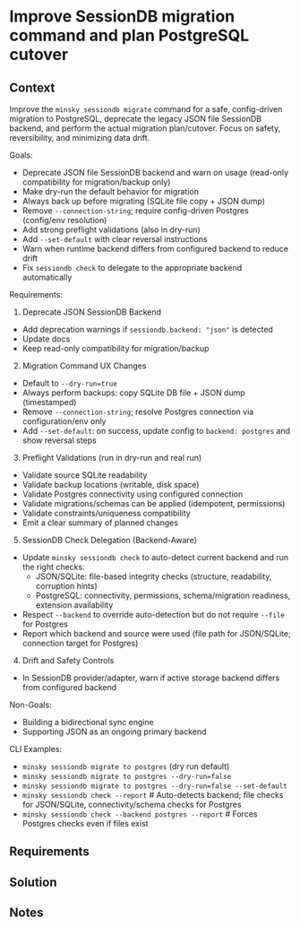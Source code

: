 # Improve SessionDB migration command and plan PostgreSQL cutover

## Context

Improve the `minsky sessiondb migrate` command for a safe, config-driven migration to PostgreSQL, deprecate the legacy JSON file SessionDB backend, and perform the actual migration plan/cutover. Focus on safety, reversibility, and minimizing data drift.

Goals:

- Deprecate JSON file SessionDB backend and warn on usage (read-only compatibility for migration/backup only)
- Make dry-run the default behavior for migration
- Always back up before migrating (SQLite file copy + JSON dump)
- Remove `--connection-string`; require config-driven Postgres (config/env resolution)
- Add strong preflight validations (also in dry-run)
- Add `--set-default` with clear reversal instructions
- Warn when runtime backend differs from configured backend to reduce drift
- Fix `sessiondb check` to delegate to the appropriate backend automatically

Requirements:

1. Deprecate JSON SessionDB Backend

- Add deprecation warnings if `sessiondb.backend: "json"` is detected
- Update docs
- Keep read-only compatibility for migration/backup

2. Migration Command UX Changes

- Default to `--dry-run=true`
- Always perform backups: copy SQLite DB file + JSON dump (timestamped)
- Remove `--connection-string`; resolve Postgres connection via configuration/env only
- Add `--set-default`: on success, update config to `backend: postgres` and show reversal steps

3. Preflight Validations (run in dry-run and real run)

- Validate source SQLite readability
- Validate backup locations (writable, disk space)
- Validate Postgres connectivity using configured connection
- Validate migrations/schemas can be applied (idempotent, permissions)
- Validate constraints/uniqueness compatibility
- Emit a clear summary of planned changes

5. SessionDB Check Delegation (Backend-Aware)

- Update `minsky sessiondb check` to auto-detect current backend and run the right checks:
  - JSON/SQLite: file-based integrity checks (structure, readability, corruption hints)
  - PostgreSQL: connectivity, permissions, schema/migration readiness, extension availability
- Respect `--backend` to override auto-detection but do not require `--file` for Postgres
- Report which backend and source were used (file path for JSON/SQLite; connection target for Postgres)

4. Drift and Safety Controls

- In SessionDB provider/adapter, warn if active storage backend differs from configured backend

Non-Goals:

- Building a bidirectional sync engine
- Supporting JSON as an ongoing primary backend

CLI Examples:

- `minsky sessiondb migrate to postgres` (dry run default)
- `minsky sessiondb migrate to postgres --dry-run=false`
- `minsky sessiondb migrate to postgres --dry-run=false --set-default`
- `minsky sessiondb check --report` # Auto-detects backend; file checks for JSON/SQLite, connectivity/schema checks for Postgres
- `minsky sessiondb check --backend postgres --report` # Forces Postgres checks even if files exist

## Requirements

## Solution

## Notes
